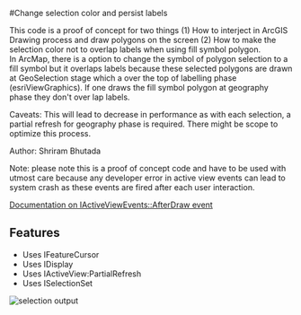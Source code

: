 #Change selection color and persist labels

This code is a proof of concept for two things (1) How to interject in ArcGIS Drawing process and draw polygons on the screen (2) How to make the selection color not to overlap labels when using fill symbol polygon.  
In ArcMap, there is a option to change the symbol of polygon selection to a fill symbol but it overlaps labels because these selected polygons are drawn at GeoSelection stage which a over the top of labelling phase (esriViewGraphics).
If one draws the fill symbol polygon at geography phase they don't over lap labels. 
     
Caveats: This will lead to decrease in performance as with each selection, a partial refresh for geography phase is  required. There might be scope to optimize this process.
     
Author: Shriram Bhutada
     
Note: please note this is a proof of concept code and have to be used with utmost care because any developer error in active view events can lead to system crash as these events are fired after each user interaction.
     
[Documentation on IActiveViewEvents::AfterDraw event](http://help.arcgis.com/en/sdk/10.0/arcobjects_net/componenthelp/index.html#//00120000019m000000)

## Features

* Uses IFeatureCursor
* Uses IDisplay
* Uses IActiveView:PartialRefresh
* Uses ISelectionSet

![selection output](https://raw.githubusercontent.com/Esri/global-support-repository/master/repository-images/ArcMapSelection.png?token=5691765__eyJzY29wZSI6IlJhd0Jsb2I6RXNyaS9nbG9iYWwtc3VwcG9ydC1yZXBvc2l0b3J5L21hc3Rlci9yZXBvc2l0b3J5LWltYWdlcy9BcmNNYXBTZWxlY3Rpb24ucG5nIiwiZXhwaXJlcyI6MTQwODEyMTkzNn0%3D--43c4d5c1670f49a8ab6287b956914bab0aa3ce4d)


